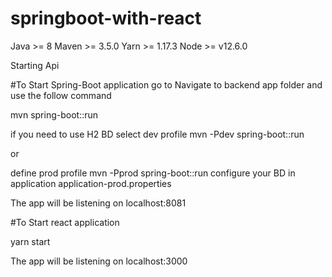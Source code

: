 # springboot-with-react


Java >= 8
Maven >= 3.5.0
Yarn >= 1.17.3
Node >= v12.6.0

Starting Api

#To Start Spring-Boot application go to Navigate to backend app folder and use the follow command

mvn spring-boot::run

if you need to use H2 BD select dev profile
mvn -Pdev spring-boot::run

or

define prod profile
mvn -Pprod spring-boot::run
configure your BD in application application-prod.properties


The app will be listening on localhost:8081


#To Start react application 

yarn start

The app will be listening on localhost:3000

